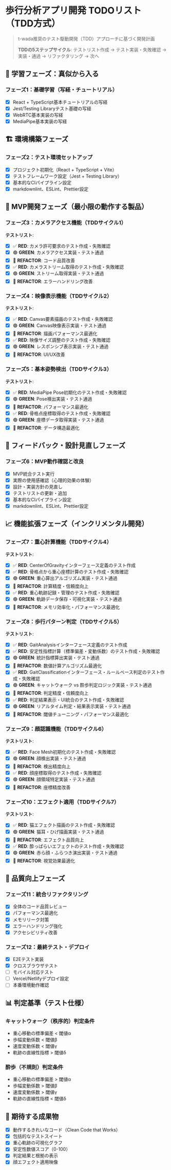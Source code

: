 # 歩行分析アプリ開発 TODOリスト（TDD方式）

> t-wada推奨のテスト駆動開発（TDD）アプローチに基づく開発計画
>
> **TDDの5ステップサイクル**: テストリスト作成 → テスト実装・失敗確認 → 実装・通過 → リファクタリング → 次へ

## 🎯 学習フェーズ：真似から入る

### フェーズ1：基礎学習（写経・チュートリアル）

- [x] React + TypeScript基本チュートリアルの写経
- [x] Jest/Testing Libraryテスト基礎の写経  
- [x] WebRTC基本実装の写経
- [x] MediaPipe基本実装の写経

## 🏗️ 環境構築フェーズ

### フェーズ2：テスト環境セットアップ

- [x] プロジェクト初期化（React + TypeScript + Vite）
- [x] テストフレームワーク設定（Jest + Testing Library）
- [x] 基本的なCIパイプライン設定
- [x] markdownlint、ESLint、Prettier設定

## 🚀 MVP開発フェーズ（最小限の動作する製品）

### フェーズ3：カメラアクセス機能（TDDサイクル1）

**テストリスト**:

- [x] ✅ **RED**: カメラ許可要求のテスト作成・失敗確認
- [x] 🟢 **GREEN**: カメラアクセス実装・テスト通過
- [x] 🔄 **REFACTOR**: コード品質改善
- [x] ✅ **RED**: カメラストリーム取得のテスト作成・失敗確認  
- [x] 🟢 **GREEN**: ストリーム取得実装・テスト通過
- [x] 🔄 **REFACTOR**: エラーハンドリング改善

### フェーズ4：映像表示機能（TDDサイクル2）

**テストリスト**:

- [x] ✅ **RED**: Canvas要素描画のテスト作成・失敗確認
- [x] 🟢 **GREEN**: Canvas映像表示実装・テスト通過  
- [x] 🔄 **REFACTOR**: 描画パフォーマンス最適化
- [x] ✅ **RED**: 映像サイズ調整のテスト作成・失敗確認
- [x] 🟢 **GREEN**: レスポンシブ表示実装・テスト通過
- [x] 🔄 **REFACTOR**: UI/UX改善

### フェーズ5：基本姿勢検出（TDDサイクル3）

**テストリスト**:

- [x] ✅ **RED**: MediaPipe Pose初期化のテスト作成・失敗確認
- [x] 🟢 **GREEN**: Pose検出実装・テスト通過
- [x] 🔄 **REFACTOR**: パフォーマンス最適化
- [x] ✅ **RED**: 骨格点座標取得のテスト作成・失敗確認
- [x] 🟢 **GREEN**: 座標データ取得実装・テスト通過  
- [x] 🔄 **REFACTOR**: データ構造最適化

## 🔄 フィードバック・設計見直しフェーズ

### フェーズ6：MVP動作確認と改良

- [x] MVP統合テスト実行
- [x] 実際の使用感確認（心理的効果の体験）
- [x] 設計・実装方針の見直し
- [x] テストリストの更新・追加
- [x] 基本的なCIパイプライン設定
- [x] markdownlint、ESLint、Prettier設定

## 📈 機能拡張フェーズ（インクリメンタル開発）

### フェーズ7：重心計算機能（TDDサイクル4）

**テストリスト**:

- [x] ✅ **RED**: CenterOfGravityインターフェース定義のテスト作成
- [x] ✅ **RED**: 骨格点から重心座標計算のテスト作成・失敗確認
- [x] 🟢 **GREEN**: 重心算出アルゴリズム実装・テスト通過
- [x] 🔄 **REFACTOR**: 計算精度・信頼度向上
- [x] ✅ **RED**: 重心軌跡記録・管理のテスト作成・失敗確認
- [x] 🟢 **GREEN**: 軌跡データ保存・可視化実装・テスト通過
- [x] 🔄 **REFACTOR**: メモリ効率化・パフォーマンス最適化

### フェーズ8：歩行パターン判定（TDDサイクル5）

**テストリスト**:

- [x] ✅ **RED**: GaitAnalysisインターフェース定義のテスト作成
- [x] ✅ **RED**: 安定性指標計算（標準偏差・変動係数）のテスト作成・失敗確認
- [x] 🟢 **GREEN**: 統計指標算出実装・テスト通過
- [x] 🔄 **REFACTOR**: 数値計算アルゴリズム最適化
- [x] ✅ **RED**: GaitClassificationインターフェース・ルールベース判定のテスト作成・失敗確認
- [x] 🟢 **GREEN**: キャットウォーク vs 酔歩判定ロジック実装・テスト通過
- [x] 🔄 **REFACTOR**: 判定精度・信頼度向上
- [x] ✅ **RED**: 判定結果表示・UI統合のテスト作成・失敗確認
- [x] 🟢 **GREEN**: リアルタイム判定・結果表示実装・テスト通過
- [x] 🔄 **REFACTOR**: 閾値チューニング・パフォーマンス最適化

### フェーズ9：顔認識機能（TDDサイクル6）

**テストリスト**:

- [x] ✅ **RED**: Face Mesh初期化のテスト作成・失敗確認
- [x] 🟢 **GREEN**: 顔検出実装・テスト通過
- [x] 🔄 **REFACTOR**: 検出精度向上
- [x] ✅ **RED**: 顔座標取得のテスト作成・失敗確認
- [x] 🟢 **GREEN**: 顔領域特定実装・テスト通過
- [x] 🔄 **REFACTOR**: 座標精度改善

### フェーズ10：エフェクト適用（TDDサイクル7）

**テストリスト**:

- [x] ✅ **RED**: 猫エフェクト描画のテスト作成・失敗確認
- [x] 🟢 **GREEN**: 猫耳・ひげ描画実装・テスト通過
- [x] 🔄 **REFACTOR**: エフェクト品質向上
- [x] ✅ **RED**: 酔っぱらいエフェクトのテスト作成・失敗確認
- [x] 🟢 **GREEN**: 赤ら顔・ふらつき演出実装・テスト通過
- [x] 🔄 **REFACTOR**: 視覚効果最適化

## 🔧 品質向上フェーズ

### フェーズ11：統合リファクタリング

- [x] 全体のコード品質レビュー
- [x] パフォーマンス最適化
- [x] メモリリーク対策
- [x] エラーハンドリング強化
- [x] アクセシビリティ改善

### フェーズ12：最終テスト・デプロイ

- [x] E2Eテスト実装
- [x] クロスブラウザテスト
- [ ] モバイル対応テスト
- [ ] Vercel/Netlifyデプロイ設定
- [ ] 本番環境動作確認

## 📊 判定基準（テスト仕様）

### キャットウォーク（秩序的）判定条件

- 重心移動の標準偏差 < 閾値α
- 歩幅変動係数 < 閾値β  
- 速度変動係数 < 閾値γ
- 軌跡の直線性指標 > 閾値δ

### 酔歩（不規則）判定条件

- 重心移動の標準偏差 > 閾値α
- 歩幅変動係数 > 閾値β
- 速度変動係数 > 閾値γ  
- 軌跡の直線性指標 < 閾値δ

## 🎯 期待する成果物

- [x] 動作するきれいなコード（Clean Code that Works）
- [x] 包括的なテストスイート
- [x] 重心軌跡の可視化グラフ
- [x] 安定性数値スコア（0-100）
- [x] 判定結果と根拠の表示
- [x] 顔エフェクト適用映像
